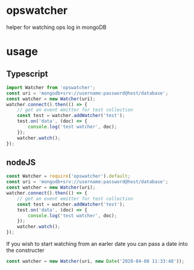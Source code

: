 # opswatcher
helper for watching ops log in mongoDB

# usage 

## Typescript

``` js
import Watcher from 'opswatcher';
const uri = 'mongodb+srv://username:password@host/database';
const watcher = new Watcher(uri);
watcher.connect().then(() => {
    // get an event emitter for test collection
    const test = watcher.addWatcher('test');
    test.on('data', (doc) => {
        console.log('test watcher', doc);
    });
    watcher.watch();
});
```

## nodeJS
```js
const Watcher = require('opswatcher').default;
const uri = 'mongodb+srv://username:password@host/database';
const watcher = new Watcher(uri);
watcher.connect().then(() => {
    // get an event emitter for test collection
    const test = watcher.addWatcher('test');
    test.on('data', (doc) => {
        console.log('test watcher', doc);
    });
    watcher.watch();
});
```

If you wish to start watching from an earler date you can pass a date into the constructer

```js 
const watcher = new Watcher(uri, new Date('2020-04-08 11:33:48'));
```
